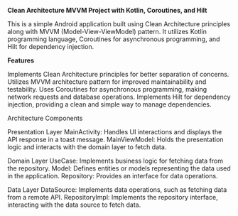 **Clean Architecture MVVM Project with Kotlin, Coroutines, and Hilt**

This is a simple Android application built using Clean Architecture principles along with MVVM (Model-View-ViewModel) pattern. It utilizes Kotlin programming language, Coroutines for asynchronous programming, and Hilt for dependency injection.

**Features**

Implements Clean Architecture principles for better separation of concerns.
Utilizes MVVM architecture pattern for improved maintainability and testability.
Uses Coroutines for asynchronous programming, making network requests and database operations.
Implements Hilt for dependency injection, providing a clean and simple way to manage dependencies.

Architecture Components

Presentation Layer
MainActivity: Handles UI interactions and displays the API response in a toast message.
MainViewModel: Holds the presentation logic and interacts with the domain layer to fetch data.

Domain Layer
UseCase: Implements business logic for fetching data from the repository.
Model: Defines entities or models representing the data used in the application.
Repository: Provides an interface for data operations.

Data Layer
DataSource: Implements data operations, such as fetching data from a remote API.
RepositoryImpl: Implements the repository interface, interacting with the data source to fetch data.
